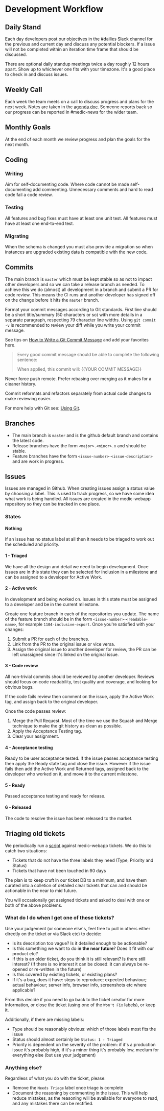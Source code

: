 # Development Workflow

## Daily Stand

Each day developers post our objectives in the #dailies Slack channel for the previous and current day and discuss any potential blockers. If a issue will not be completed within an iteration time frame that should be discussed.

There are optional daily standup meetings twice a day roughly 12 hours apart. Show up to whichever one fits with your timezone. It's a good place to check in and discuss issues.

## Weekly Call

Each week the team meets on a call to discuss progress and plans for the next week. Notes are taken in the [agenda doc](https://docs.google.com/document/d/14AuJ7SerLuOPESBjQlJqpBtzwSAoVf5ykTT7fjyJBT0/edit#). Someone reports back so our progress can be reported in #medic-news for the wider team.

## Monthly Goals

At the end of each month we review progress and plan the goals for the next month.

## Coding

### Writing

Aim for self-documenting code. Where code cannot be made self-documenting add commenting. Unnecessary comments and hard to read code fail a code review.

### Testing

All features and bug fixes must have at least one unit test. All features must have at least one end-to-end test.

### Migrating

When the schema is changed you must also provide a migration so when instances are upgraded existing data is compatible with the new code.

## Commits

The main branch is `master` which must be kept stable so as not to impact other developers and so we can take a release branch as needed. To achieve this we do (almost) all development in a branch and submit a PR for code review. This means the CI runs and another developer has signed off on the change before it hits the `master` branch.

Format your commit messages according to Git standards. First line should be a short title/summary (50 characters or so) with more details in a separate paragraph, respecting 79 character line widths. Using `git commit -v` is recommended to review your diff while you write your commit message.

See tips on [How to Write a Git Commit Message](https://chris.beams.io/posts/git-commit/) and add your favorites here.

> Every good commit message should be able to complete the following sentence:
>
> When applied, this commit will: {{YOUR COMMIT MESSAGE}}

Never force push remote. Prefer rebasing over merging as it makes for a cleaner history.

Commit reformats and refactors separately from actual code changes to make reviewing easier.

For more help with Git see: [Using Git](./using-git.md).

## Branches

- The main branch is `master` and is the github default branch and contains the latest code.
- Release branches have the form `<major>.<minor>.x` and should be stable.
- Feature branches have the form `<issue-number>-<issue-description>` and are work in progress.

## Issues

Issues are managed in Github. When creating issues assign a status value by choosing a label. This is used to track progress, so we have some idea what work is being handled. All issues are created in the medic-webapp repository so they can be tracked in one place.

### States

#### Nothing

If an issue has no status label at all then it needs to be triaged to work out the scheduled and priority.

#### 1 - Triaged

We have all the design and detail we need to begin development. Once issues are in this state they can be selected for inclusion in a milestone and can be assigned to a developer for Active Work.

#### 2 - Active work

In development and being worked on. Issues in this state must be assigned to a developer and be in the current milestone.

Create one feature branch in each of the repositories you update. The name of the feature branch should be in the form `<issue-number>-<readable-name>`, for example `1104-inclusive-export`. Once you're satisfied with your changes:

1. Submit a PR for each of the branches.
2. Link from the PR to the original issue or vice versa.
3. Assign the original issue to another developer for review, the PR can be left unassigned since it's linked on the original issue.

#### 3 - Code review

All non-trivial commits should be reviewed by another developer. Reviews should focus on code readability, test quality and coverage, and looking for obvious bugs.

If the code fails review then comment on the issue, apply the Active Work tag, and assign back to the original developer.

Once the code passes review:

1. Merge the Pull Request. Most of the time we use the Squash and Merge technique to make the git history as clean as possible.
2. Apply the Acceptance Testing tag.
3. Clear your assignment.

#### 4 - Acceptance testing

Ready to be user acceptance tested. If the issue passes acceptance testing then apply the Ready state tag and close the issue. However if the issue fails then add the Active Work and Returned tags, assigned back to the developer who worked on it, and move it to the current milestone.

#### 5 - Ready

Passed acceptance testing and ready for release.

#### 6 - Released

The code to resolve the issue has been released to the market.

## Triaging old tickets

We periodically run a [script](https://github.com/medic/github-issue-roulette) against medic-webapp tickets. We do this to catch two situations:
 - Tickets that do not have the three labels they need (Type, Priority and Status)
 - Tickets that have not been touched in 90 days
 
The plan is to keep cruft in our ticket DB to a minimum, and have them curated into a colletion of detailed clear tickets that can and should be actionable in the near to mid future.

You will occasionally get assigned tickets and asked to deal with one or both of the above problems.

### What do I do when I get one of these tickets?

Use your judgement (or someone else's, feel free to pull in others either directly on the ticket or via Slack etc) to decide:
 - Is its description too vague? Is it detailed enough to be actionable?
 - Is this something we want to do **in the near future**? Does it fit with our product etc?
 - If this is an older ticket, do you think it is still relevant? Is there still interest? (If there is no interest it can be closed: it can always be re-opened or re-written in the future)
 - Is this covered by existing tickets, or existing plans?
 - If it's a bug, does it have: steps to reproduce; expected behaviour; actual behaviour; server info, browser info, screenshots etc where applicable?

From this decide if you need to go back to the ticket creator for more information, or close the ticket (using one of the `Won't Fix` labels), or keep it.

Additionally, if there are missing labels:
 - Type should be reasonably obvious: which of those labels most fits the issue
 - Status should almost certainly be `Status: 1 - Triaged`
 - Priority is dependent on the severity of the problem: if it's a production issue it's probably high, if it's a minor thing it's probably low, medium for everything else (but use your judgement)
 
### Anything else?

Regardless of what you do with the ticket, please:
 - Remove the `Needs Triage` label once triage is complete
 - Document the reasoning by commenting in the issue. This will help reduce mistakes, as the reasoning will be available for everyone to read, and any mistakes there can be rectified.

